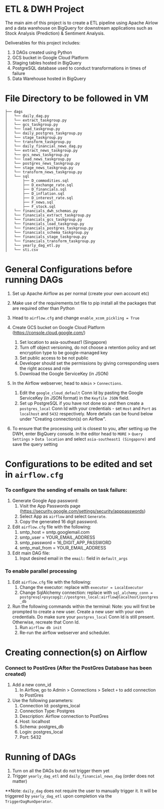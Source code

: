 # ETL & DWH Project
The main aim of this project is to create a ETL pipeline using Apache Airlow and a data warehouse on BigQuery for downstream applications such as Stock Analysis (Prediction) & Sentiment Analysis. 

Deliverables for this project includes:
1. 3 DAGs created using Python
2. GCS bucket in Google Cloud Platform
3. Staging tables hosted in BigQuery
4. PostgreSQL database used to conduct transformations in times of failure
5. Data Warehouse hosted in BigQuery

# File Directory to be followed in VM
```
├── dags
│   └── daily_dag.py
│   └── extract_taskgroup.py
│   └── gcs_taskgroup.py
│   └── load_taskgroup.py
│   └── daily_postgres_taskgroup.py
│   └── stage_taskgroup.py
│   └── transform_taskgroup.py
│   └── daily_financial_news_dag.py
│   └── extract_news_taskgroup.py
│   └── gcs_news_taskgroup.py
│   └── load_news_taskgroup.py
│   └── postgres_news_taskgroup.py
│   └── stage_news_taskgroup.py
│   └── transform_news_taskgroup.py
│   └── sql
│       ├── D_commodities.sql
│       ├── D_exchange_rate.sql
│       ├── D_financials.sql
│       ├── D_inflation.sql
│       ├── D_interest_rate.sql
│       ├── F_news.sql
│       ├── F_stock.sql
│   └── financials_dwh_schemas.py
│   └── financials_extract_taskgroup.py
│   └── financials_gcs_taskgroup.py
│   └── financials_load_taskgroup.py
│   └── financials_postgres_taskgroup.py
│   └── financials_schema_taskgroup.py
│   └── financials_stage_taskgroup.py
│   └── financials_transform_taskgroup.py
│   └── yearly_dag_etl.py
│   └── sti.csv
```

# General Configurations before running DAGs
1. Set up Apache Airflow as per normal (create your own account etc)
2. Make use of the requirements.txt file to pip install all the packages that are required other than Python
3. Head to `airflow.cfg` and change `enable_xcom_pickling = True`
4. Create GCS bucket on Google Cloud Platform (https://console.cloud.google.com/)
    1. Set location to asia-southeast1 (Singapore)
    2. Turn off object versioning, do not choose a retention policy and set encryption type to be google-managed key
    3. Set public access to be not public
    4. Developer should set the permissions by giving corresponding users the right access and role
    5. Download the Google ServiceKey (in JSON)

3. In the Airflow webserver, head to `Admin` > `Connections`. 
    1. Edit the `google_cloud_default` Conn Id by pasting the Google ServiceKey (in JSON format) in the `Keyfile JSON` field. 
    2. Set up PostgreSQL if you have not done so and then create a `postgres_local` Conn Id with your credentials - set `Host` and `Port` as `localhost` and `5432` respectively. More details can be found below under "Creating connection(s) on Airflow".

4. To ensure that the processing unit is closest to you, after setting up the DWH, enter BigQuery console. In the editor head to `MORE` > `Query Settings` > `Data location` and select `asia-southeast1 (Singapore)` and save the query setting

# Configurations to be edited and set in `airflow.cfg`
### To configure the sending of emails on task failure:
1. Generate Google App password:
    1. Visit the App Passwords page (https://security.google.com/settings/security/apppasswords)
    2. Select App as `airflow` and select `Generate`.
    3. Copy the generated 16 digit password. 
2. Edit `airflow.cfg` file with the following:
    1. smtp_host = smtp.googlemail.com
    2. smtp_user = YOUR_EMAIL_ADDRESS
    3. smtp_password = 16_DIGIT_APP_PASSWORD
    4. smtp_mail_from = YOUR_EMAIL_ADDRESS
3. Edit main DAG file:
    1. Input desired email in the `email:` field in `default_args`

### To enable parallel processing
1. Edit `airflow.cfg` file with the following: 
    1. Change the executor: replace with `executor = LocalExecutor`
    2. Change SqlAlchemy connection: replace with `sql_alchemy_conn = postgresql+psycopg2://postgres_local:airflow@localhost/postgres_db`
2. Run the following commands within the terminal:
Note: you will first be prompted to create a new user. Create a new user with your own credentials. Do make sure your `postgres_local` Conn Id is still present. Otherwise, recreate that Conn Id. 
    1. Run `airflow db init`
    2. Re-run the airflow webserver and scheduler. 

# Creating connection(s) on Airflow
### Connect to PostGres (After the PostGres Database has been created)
1. Add a new conn_id
    1. In Airflow, go to Admin > Connections > Select `+` to add connection to PostGres
2. Use the following parameters:
    1. Connection Id: postgres_local
    2. Connection Type: Postgres
    3. Description: Airflow connection to PostGres
    4. Host: localhost
    5. Schema: postgres_db
    6. Login: postgres_local
    7. Port: 5432
    
# Running of DAGs
1. Turn on all the DAGs but do not trigger them yet 
2. Trigger `yearly_dag_etl` and `daily_financial_news_dag` (order does not matter)

**Note: `daily_dag` does not require the user to manually trigger it. It will be triggered by `yearly_dag_etl` upon completion via the `TriggerDagRunOperator`.
